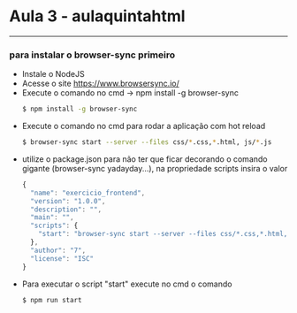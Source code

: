 # Aula 3 - aulaquintahtml
-------------
### para instalar o browser-sync primeiro
- Instale o NodeJS
- Acesse o site https://www.browsersync.io/
- Execute o comando no cmd -> npm install -g browser-sync
    ```sh
    $ npm install -g browser-sync
    ```
- Execute o comando no cmd para rodar a aplicação com hot reload 
    ```sh
    $ browser-sync start --server --files css/*.css,*.html, js/*.js
    ```
- utilize o package.json para não ter que ficar decorando o comando gigante (browser-sync yadayday...), na propriedade scripts insira o valor
    ```javascript
    {
      "name": "exercicio_frontend",
      "version": "1.0.0",
      "description": "",
      "main": "",
      "scripts": {
        "start": "browser-sync start --server --files css/*.css,*.html, js/*.js "
      },
      "author": "7",
      "license": "ISC"
    }
    ```
- Para executar o script "start" execute no cmd o comando
    ```sh
    $ npm run start
    ```
